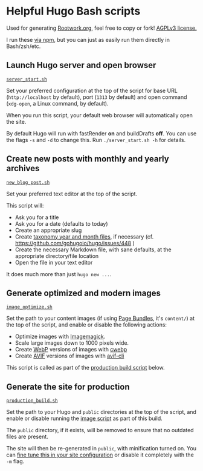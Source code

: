 # Helpful Hugo Bash scripts

Used for generating [Rootwork.org](https://rootwork.org), feel free to copy or
fork!
[AGPLv3 license.](https://github.com/rootwork/rootwork.org/blob/main/LICENSE)

I run these
[via npm](https://github.com/rootwork/rootwork.org#local-development), but you
can just as easily run them directly in Bash/zsh/etc.

## Launch Hugo server and open browser

[`server_start.sh`](server_start.sh)

Set your preferred configuration at the top of the script for base URL
(`http://localhost` by default), port (`1313` by default) and open command
(`xdg-open`, a Linux command, by default).

When you run this script, your default web browser will automatically open the
site.

By default Hugo will run with fastRender **on** and buildDrafts **off**. You can
use the flags `-s` and `-d` to change this. Run `./server_start.sh -h` for
details.

## Create new posts with monthly and yearly archives

[`new_blog_post.sh`](new_blog_post.sh)

Set your preferred text editor at the top of the script.

This script will:

- Ask you for a title
- Ask you for a date (defaults to today)
- Create an appropriate slug
- Create
  [taxonomy year and month files](https://www.jayeless.net/2021/04/taxonomies-archive-hugo.html),
  if necessary (cf. https://github.com/gohugoio/hugo/issues/448 )
- Create the necessary Markdown file, with sane defaults, at the appropriate
  directory/file location
- Open the file in your text editor

It does much more than just `hugo new ...`.

## Generate optimized and modern images

[`image_optimize.sh`](image_optimize.sh)

Set the path to your content images (if using
[Page Bundles](https://gohugo.io/content-management/page-bundles/#leaf-bundles),
it's `content/`) at the top of the script, and enable or disable the following
actions:

- Optimize images with [Imagemagick](https://imagemagick.org/).
- Scale large images down to 1000 pixels wide.
- Create [WebP](https://en.wikipedia.org/wiki/WebP) versions of images with
  [cwebp](https://developers.google.com/speed/webp/docs/cwebp)
- Create [AVIF](https://en.wikipedia.org/wiki/AVIF) versions of images with
  [avif-cli](https://github.com/lovell/avif-cli)

This script is called as part of the
[production build script](production_build.sh) below.

## Generate the site for production

[`production_build.sh`](production_build.sh)

Set the path to your Hugo and `public` directories at the top of the script, and
enable or disable running the [image script](image_optimize.sh) as part of this
build.

The `public` directory, if it exists, will be removed to ensure that no outdated
files are present.

The site will then be re-generated in `public`, with minification turned on. You
can
[fine tune this in your site configuration](https://gohugo.io/getting-started/configuration/#configure-minify)
or disable it completely with the `-m` flag.
